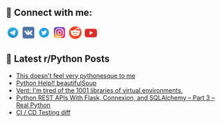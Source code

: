 ## 🔎 Connect with me:
[<img src="https://github.com/bullbesh/bullbesh/blob/main/images/Telegram.png" width="32" height="32" />](https://t.me/bullbesh)
[<img src="https://github.com/bullbesh/bullbesh/blob/main/images/VK.png" width="32" height="32" />](https://vk.com/bullbesh)
[<img src="https://github.com/bullbesh/bullbesh/blob/main/images/Twitter.png" width="32" height="32" />](https://twitter.com/bullbesh1)
[<img src="https://github.com/bullbesh/bullbesh/blob/main/images/Instagram.png" width="32" height="32" />](https://www.instagram.com/bullbesh)
[<img src="https://github.com/bullbesh/bullbesh/blob/main/images/Reddit.png" width="32" height="32" />](https://www.reddit.com/user/bullbesh)
[<img src="https://github.com/bullbesh/bullbesh/blob/main/images/YouTube.png" width="32" height="32" />](https://www.youtube.com/channel/UCtfjRs6uzgq5mfm8S06WTcg)

## 📕 Latest r/Python Posts
<!-- BLOG-POST-LIST:START -->
- [This doesn&#39;t feel very pythonesque to me](https://www.reddit.com/r/Python/comments/z1w1d6/this_doesnt_feel_very_pythonesque_to_me/)
- [Python Help!! beautifulSoup](https://www.reddit.com/r/Python/comments/z1vf1x/python_help_beautifulsoup/)
- [Vent: I&#39;m tired of the 1001 libraries of virtual environments.](https://www.reddit.com/r/Python/comments/z1v0f1/vent_im_tired_of_the_1001_libraries_of_virtual/)
- [Python REST APIs With Flask, Connexion, and SQLAlchemy – Part 3 – Real Python](https://www.reddit.com/r/Python/comments/z1utsv/python_rest_apis_with_flask_connexion_and/)
- [CI / CD Testing diff](https://www.reddit.com/r/Python/comments/z1ujk6/ci_cd_testing_diff/)
<!-- BLOG-POST-LIST:END -->
